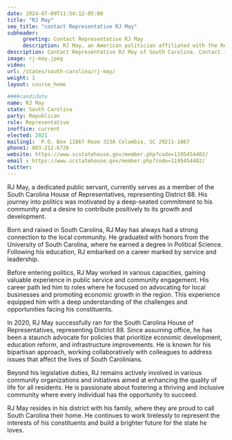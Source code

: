 ```yaml
---
date: 2024-07-09T11:54:12-05:00
title: "RJ May"
seo_title: "contact Representative RJ May"
subheader:
     greeting: Contact Representative RJ May
     description: RJ May, an American politician affiliated with the Republican Party, has been serving as a member of the South Carolina House of Representatives, representing District 88, since November 9, 2020.
description: Contact Representative RJ May of South Carolina. Contact information for RJ May includes email address, phone number, and mailing address.
image: rj-may.jpeg
video:
url: /states/south-carolina/rj-may/
weight: 1
layout: course_home

####candidate
name: RJ May
state: South Carolina
party: Republican
role: Representative
inoffice: current
elected: 2021
mailing1:  P.O. Box 11867 Room 323A Columbia, SC 29211-1867
phone1: 803-212-6726
website: https://www.scstatehouse.gov/member.php?code=1195454402/
email : https://www.scstatehouse.gov/member.php?code=1195454402/
twitter: 
---
```

RJ May, a dedicated public servant, currently serves as a member of the South Carolina House of Representatives, representing District 88. His journey into politics was motivated by a deep-seated commitment to his community and a desire to contribute positively to its growth and development.

Born and raised in South Carolina, RJ May has always had a strong connection to the local community. He graduated with honors from the University of South Carolina, where he earned a degree in Political Science. Following his education, RJ embarked on a career marked by service and leadership.

Before entering politics, RJ May worked in various capacities, gaining valuable experience in public service and community engagement. His career path led him to roles where he focused on advocating for local businesses and promoting economic growth in the region. This experience equipped him with a deep understanding of the challenges and opportunities facing his constituents.

In 2020, RJ May successfully ran for the South Carolina House of Representatives, representing District 88. Since assuming office, he has been a staunch advocate for policies that prioritize economic development, education reform, and infrastructure improvements. He is known for his bipartisan approach, working collaboratively with colleagues to address issues that affect the lives of South Carolinians.

Beyond his legislative duties, RJ remains actively involved in various community organizations and initiatives aimed at enhancing the quality of life for all residents. He is passionate about fostering a thriving and inclusive community where every individual has the opportunity to succeed.

RJ May resides in his district with his family, where they are proud to call South Carolina their home. He continues to work tirelessly to represent the interests of his constituents and build a brighter future for the state he loves.
